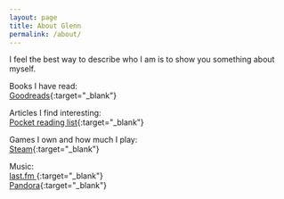 ```yaml
---
layout: page
title: About Glenn
permalink: /about/
---
```


I feel the best way to describe who I am is to show you something about myself.

Books I have read:  
[Goodreads](https://www.goodreads.com/review/list/57580121?shelf=read){:target="_blank"}


Articles I find interesting:  
[Pocket reading list](http://sharedli.st/glennsandoval){:target="_blank"}

Games I own and how much I play:  
[Steam](https://steamcommunity.com/id/taocoyote){:target="_blank"}

Music:  
[last.fm  ](http://www.last.fm/user/TaoCoyote){:target="_blank"}  
[Pandora](http://www.pandora.com/profile/glenn.sandoval){:target="_blank"}

